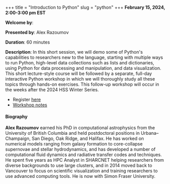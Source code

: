+++
title = "Introduction to Python"
slug = "python"
+++
**February 15, 2024, 2:00-3:00 pm EST**

**Welcome by**: 

**Presented by**: Alex Razoumov

**Duration**: 60 minutes

**Description**: In this short session, we will demo some of Python's capabilities to researchers new to the
language, starting with multiple ways to run Python, high-level data collections such as lists and
dictionaries, using Python for data processing and manipulation, and data visualization. This short
lecture-style course will be followed by a separate, full-day interactive Python workshop in which we will
thoroughly study all these topics through hands-on exercises. This follow-up workshop will occur in the weeks
after the 2024 HSS Winter Series.

- Register [here](https://docs.google.com/forms/d/e/1FAIpQLSdLRXTc72v6vSdUO5p8_SuLUtUmTQPGLM2-66I14L_xVqFdiA/viewform)
- [Workshop notes](https://wgpages.netlify.app/humanitiespython)

#### Biography

**Alex Razoumov** earned his PhD in computational astrophysics
from the University of British Columbia and held postdoctoral
positions in Urbana–Champaign, San Diego, Oak Ridge, and Halifax.
He has worked on numerical models ranging from galaxy formation to
core-collapse supernovae and stellar hydrodynamics, and has developed a number
of computational fluid dynamics and radiative transfer codes and techniques.
He spent five years as HPC Analyst in SHARCNET helping
researchers from diverse backgrounds to use large clusters, and in
2014 moved back to Vancouver to focus on scientific visualization
and training researchers to use advanced computing tools.
He is now with Simon Fraser University.
